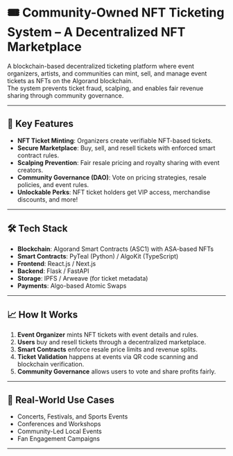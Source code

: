 # 🎟️ Community-Owned NFT Ticketing System – A Decentralized NFT Marketplace

A blockchain-based decentralized ticketing platform where event organizers, artists, and communities can mint, sell, and manage event tickets as NFTs on the Algorand blockchain.  
The system prevents ticket fraud, scalping, and enables fair revenue sharing through community governance.

---

## 🚀 Key Features

- **NFT Ticket Minting**: Organizers create verifiable NFT-based tickets.
- **Secure Marketplace**: Buy, sell, and resell tickets with enforced smart contract rules.
- **Scalping Prevention**: Fair resale pricing and royalty sharing with event creators.
- **Community Governance (DAO)**: Vote on pricing strategies, resale policies, and event rules.
- **Unlockable Perks**: NFT ticket holders get VIP access, merchandise discounts, and more!

---

## 🛠 Tech Stack

- **Blockchain**: Algorand Smart Contracts (ASC1) with ASA-based NFTs
- **Smart Contracts**: PyTeal (Python) / AlgoKit (TypeScript)
- **Frontend**: React.js / Next.js
- **Backend**: Flask / FastAPI
- **Storage**: IPFS / Arweave (for ticket metadata)
- **Payments**: Algo-based Atomic Swaps

---

## 📈 How It Works

1. **Event Organizer** mints NFT tickets with event details and rules.
2. **Users** buy and resell tickets through a decentralized marketplace.
3. **Smart Contracts** enforce resale price limits and revenue splits.
4. **Ticket Validation** happens at events via QR code scanning and blockchain verification.
5. **Community Governance** allows users to vote and share profits fairly.

---

## 🌟 Real-World Use Cases

- Concerts, Festivals, and Sports Events
- Conferences and Workshops
- Community-Led Local Events
- Fan Engagement Campaigns

---
